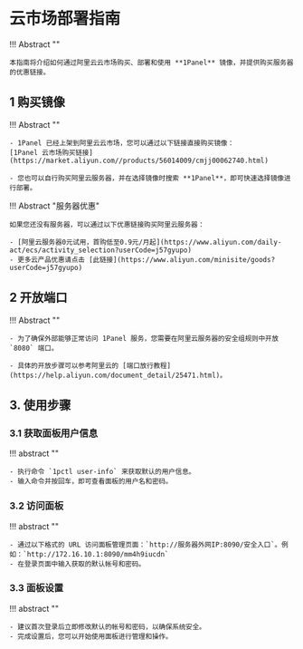 # 云市场部署指南

!!! Abstract ""

    本指南将介绍如何通过阿里云云市场购买、部署和使用 **1Panel** 镜像，并提供购买服务器的优惠链接。

## 1 购买镜像

!!! Abstract ""

    - 1Panel 已经上架到阿里云云市场，您可以通过以下链接直接购买镜像：
    [1Panel 云市场购买链接](https://market.aliyun.com//products/56014009/cmjj00062740.html)
    
    - 您也可以自行购买阿里云服务器，并在选择镜像时搜索 **1Panel**，即可快速选择镜像进行部署。

!!! Abstract "服务器优惠"

    如果您还没有服务器，可以通过以下优惠链接购买阿里云服务器：

    - [阿里云服务器0元试用，首购低至0.9元/月起](https://www.aliyun.com/daily-act/ecs/activity_selection?userCode=j57gyupo)
    - 更多云产品优惠请点击 [此链接](https://www.aliyun.com/minisite/goods?userCode=j57gyupo)

## 2 开放端口

!!! Abstract ""

    - 为了确保外部能够正常访问 1Panel 服务，您需要在阿里云服务器的安全组规则中开放 `8080` 端口。

    - 具体的开放步骤可以参考阿里云的 [端口放行教程](https://help.aliyun.com/document_detail/25471.html)。

## 3. 使用步骤

### 3.1 获取面板用户信息

!!! abstract ""
    
    - 执行命令 `1pctl user-info` 来获取默认的用户信息。
    - 输入命令并按回车，即可查看面板的用户名和密码。

### 3.2 访问面板

!!! abstract ""

    - 通过以下格式的 URL 访问面板管理页面：`http://服务器外网IP:8090/安全入口`。例如：`http://172.16.10.1:8090/mm4h9iucdn`
    - 在登录页面中输入获取的默认帐号和密码。

### 3.3 面板设置

!!! abstract ""

    - 建议首次登录后立即修改默认的帐号和密码，以确保系统安全。
    - 完成设置后，您可以开始使用面板进行管理和操作。
